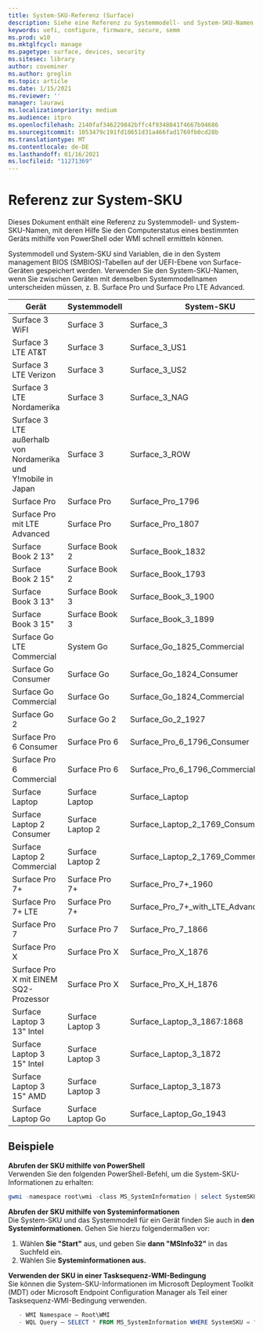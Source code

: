 ```yaml
---
title: System-SKU-Referenz (Surface)
description: Siehe eine Referenz zu Systemmodell- und System-SKU-Namen.
keywords: uefi, configure, firmware, secure, semm
ms.prod: w10
ms.mktglfcycl: manage
ms.pagetype: surface, devices, security
ms.sitesec: library
author: coveminer
ms.author: greglin
ms.topic: article
ms.date: 1/15/2021
ms.reviewer: ''
manager: laurawi
ms.localizationpriority: medium
ms.audience: itpro
ms.openlocfilehash: 2140faf346229842bffc4f9348041f4667b94686
ms.sourcegitcommit: 1053479c191fd10651d31a466fad1769fb0cd28b
ms.translationtype: MT
ms.contentlocale: de-DE
ms.lasthandoff: 01/16/2021
ms.locfileid: "11271369"
---
```

# Referenz zur System-SKU

Dieses Dokument enthält eine Referenz zu Systemmodell- und System-SKU-Namen, mit deren Hilfe Sie den Computerstatus eines bestimmten Geräts mithilfe von PowerShell oder WMI schnell ermitteln können.

Systemmodell und System-SKU sind Variablen, die in den System management BIOS (SMBIOS)-Tabellen auf der UEFI-Ebene von Surface-Geräten gespeichert werden. Verwenden Sie den System-SKU-Namen, wenn Sie zwischen Geräten mit demselben Systemmodellnamen unterscheiden müssen, z. B. Surface Pro und Surface Pro LTE Advanced.

| Gerät   | Systemmodell | System-SKU       |
| ---------- | ----------- | -------------- |
| Surface 3 WiFI                                               | Surface 3        | Surface_3                        |
| Surface 3 LTE AT&T                                           | Surface 3        | Surface_3_US1                    |
| Surface 3 LTE Verizon                                        | Surface 3        | Surface_3_US2                    |
| Surface 3 LTE Nordamerika                                  | Surface 3        | Surface_3_NAG                    |
| Surface 3 LTE außerhalb von Nordamerika und Y!mobile in Japan | Surface 3        | Surface_3_ROW                    |
| Surface Pro                                                  | Surface Pro      | Surface_Pro_1796                 |
| Surface Pro mit LTE Advanced                                | Surface Pro      | Surface_Pro_1807                 |
| Surface Book 2 13"                                        | Surface Book 2   | Surface_Book_1832                |
| Surface Book 2 15"                                        | Surface Book 2   | Surface_Book_1793                |
| Surface Book 3 13"                                        | Surface Book 3   | Surface_Book_3_1900                |
| Surface Book 3 15"                                        | Surface Book 3   | Surface_Book_3_1899
| Surface Go LTE Commercial | System Go | Surface_Go_1825_Commercial |
| Surface Go Consumer                                          | Surface Go       | Surface_Go_1824_Consumer         |
| Surface Go Commercial                                        | Surface Go       | Surface_Go_1824_Commercial       |
| Surface Go 2                                                 | Surface Go 2     | Surface_Go_2_1927                |
| Surface Pro 6 Consumer                                       | Surface Pro 6    | Surface_Pro_6_1796_Consumer      |
| Surface Pro 6 Commercial                                     | Surface Pro 6    | Surface_Pro_6_1796_Commercial    |
| Surface Laptop                                               | Surface Laptop   | Surface_Laptop                   |
| Surface Laptop 2 Consumer                                    | Surface Laptop 2 | Surface_Laptop_2_1769_Consumer   |
| Surface Laptop 2 Commercial                                  | Surface Laptop 2 | Surface_Laptop_2_1769_Commercial |
| Surface Pro 7+                                               | Surface Pro 7+ | Surface_Pro_7+_1960|
| Surface Pro 7+ LTE                                           | Surface Pro 7+ | Surface_Pro_7+_with_LTE_Advanced_1961|
| Surface Pro 7                 | Surface Pro 7    | Surface_Pro_7_1866         |
| Surface Pro X                 | Surface Pro X    | Surface_Pro_X_1876         |
| Surface Pro X mit EINEM SQ2-Prozessor                | Surface Pro X    | Surface_Pro_X_H_1876        |
| Surface Laptop 3 13" Intel | Surface Laptop 3 | Surface_Laptop_3_1867:1868 |
| Surface Laptop 3 15" Intel | Surface Laptop 3 | Surface_Laptop_3_1872      |
| Surface Laptop 3 15" AMD   | Surface Laptop 3 | Surface_Laptop_3_1873      | 
| Surface Laptop Go  | Surface Laptop Go | Surface_Laptop_Go_1943      | 

## Beispiele 

**Abrufen der SKU mithilfe von PowerShell**  
Verwenden Sie den folgenden PowerShell-Befehl, um die System-SKU-Informationen zu erhalten:

 ``` powershell  
gwmi -namespace root\wmi -class MS_SystemInformation | select SystemSKU 
```

**Abrufen der SKU mithilfe von Systeminformationen**  
Die System-SKU und das Systemmodell für ein Gerät finden Sie auch in **den Systeminformationen.** Gehen Sie hierzu folgendermaßen vor:

1. Wählen **Sie "Start"** aus, und geben Sie **dann "MSInfo32"** in das Suchfeld ein.  
1. Wählen Sie **Systeminformationen aus.**

**Verwenden der SKU in einer Tasksequenz-WMI-Bedingung**  
Sie können die System-SKU-Informationen im Microsoft Deployment Toolkit (MDT) oder Microsoft Endpoint Configuration Manager als Teil einer Tasksequenz-WMI-Bedingung verwenden.

 ``` powershell  
    - WMI Namespace – Root\WMI
    - WQL Query – SELECT * FROM MS_SystemInformation WHERE SystemSKU = "Surface_Pro_1796"
 ``` 
